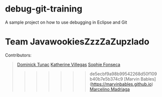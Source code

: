 # debug-git-training
A sample project on how to use debugging in Eclipse and Git


# Team JavawookiesZzzZaZupzlado

Contributors:

>[Dominick Tunac](https://nicktunac.github.io)
>[Katherine Villegas](https://kathvillegas.github.io)
>[Sophie Fonseca](https://sophiefonseca.github.io)
>>>>>>> de5ecbf9a98b99542268d50f109b40b7e5b374c9
>[Marvin Bables] (https://marvinbables.github.io)
>[Marcelino Madriaga](https://morsemars.github.io)
